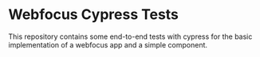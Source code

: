 # Webfocus Cypress Tests

This repository contains some end-to-end tests with cypress for the basic implementation of a webfocus app and a simple component.

